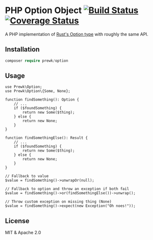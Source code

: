 # PHP Option Object [![Build Status](https://travis-ci.org/prewk/option.svg)](https://travis-ci.org/prewk/option) [![Coverage Status](https://coveralls.io/repos/github/prewk/option/badge.svg?branch=master)](https://coveralls.io/github/prewk/option?branch=master)

A PHP implementation of [Rust's Option type](https://doc.rust-lang.org/std/option/enum.Option.html) with roughly the same API.

## Installation

```php
composer require prewk/option
```

## Usage

```
use Prewk\Option;
use Prewk\Option\{Some, None};

function findSomething(): Option {
    // ...
    if ($foundSomething) {
        return new Some($thing);
    } else {
        return new None;
    }
}

function findSomethingElse(): Result {
    // ...
    if ($foundSomething) {
        return new Some($thing);
    } else {
        return new None;
    }
}

// Fallback to value
$value = findSomething()->unwrapOr(null);

// Fallback to option and throw an exception if both fail
$value = findSomething()->or(findSomethingElse())->unwrap();

// Throw custom exception on missing thing (None)
$value = findSomething()->expect(new Exception("Oh noes!"));
```

## License

MIT & Apache 2.0